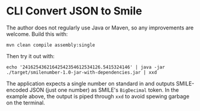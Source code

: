 # CLI Convert JSON to Smile

The author does not regularly use Java or Maven, so any improvements
are welcome. Build this with:

    mvn clean compile assembly:single

Then try it out with:

    echo '24162543621642542354612534126.5415324146' | java -jar ./target/smilenumber-1.0-jar-with-dependencies.jar | xxd

The application expects a single number on standard in and outputs
SMILE-encoded JSON (just one number) as SMILE's `BigDecimal` token.
In the example above, the output is piped through `xxd` to avoid
spewing garbage on the terminal.
